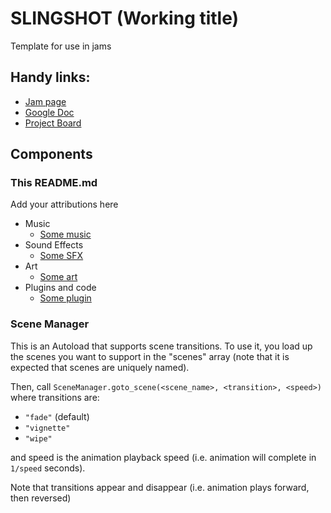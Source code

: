 # SLINGSHOT (Working title)
Template for use in jams

## Handy links:

- [Jam page]()
- [Google Doc](https://docs.google.com/document/d/1H0ljKJEOFtglCE2RuVht54gbZmVQaGZP7iVKvTFHxA4/edit?usp=sharing)
- [Project Board]()

## Components

### This README.md

Add your attributions here
  - Music
    - [Some music](link_to_music)
  - Sound Effects
    - [Some SFX](link_to_sfx)
  - Art
    - [Some art](link_to_art)
  - Plugins and code
    - [Some plugin](link_to_plugin)

### Scene Manager
This is an Autoload that supports scene transitions. To use it, you load up the scenes you want to support in the "scenes" array (note that it is expected that scenes are uniquely named).

Then, call `SceneManager.goto_scene(<scene_name>, <transition>, <speed>)` where transitions are:
- `"fade"` (default)
- `"vignette"`
- `"wipe"`

and speed is the animation playback speed (i.e. animation will complete in `1/speed` seconds).

Note that transitions appear and disappear (i.e. animation plays forward, then reversed)